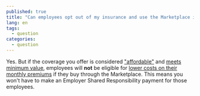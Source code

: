 ```yaml
---
published: true
title: "Can employees opt out of my insurance and use the Marketplace instead?"
lang: en
tags: 
  - question
categories: 
  - question
---
```


Yes. But if the coverage you offer is considered ["affordable"](/glossary/affordable-coverage "glossary") and [meets minimum value](/glossary/minimum-value "glossary"), employees will **not** be eligible for [lower costs on their monthly premiums](/will-i-qualify-to-save-on-monthly-premiums) if they buy through the Marketplace. This means you won't have to make an Employer Shared Responsibility payment for those employees.
